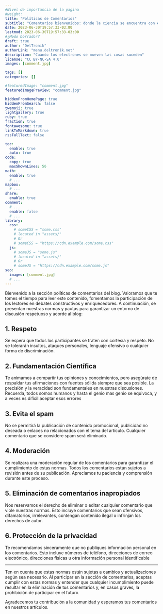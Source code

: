 ```yaml
---
#Nivel de importancia de la pagina
#weight:
title: "Políticas de Comentarios"
subtitle: "Comentarios bienvenidos: donde la ciencia se encuentra con el respeto (y con el occasional 'troll' arrepentido"
date: 2023-06-30T19:57:33-03:00
lastmod: 2023-06-30T19:57:33-03:00
#¿Modo borrador?
draft: true
author: "DelTronik"
authorLink: "menu.deltronik.net"
description: "Cuando los electrones se mueven las cosas suceden"
license: "CC BY-NC-SA 4.0"
images: [comment.jpg]

tags: []
categories: []

#featuredImage: "comment.jpg"
featuredImagePreview: "comment.jpg"

hiddenFromHomePage: true
hiddenFromSearch: false
twemoji: true
lightgallery: true
ruby: true
fraction: true
fontawesome: true
linkToMarkdown: true
rssFullText: false

toc:
  enable: true
  auto: true
code:
  copy: true
  maxShownLines: 50
math:
  enable: true
  # ...
mapbox:
  # ...
share:
  enable: true
comment:
  # ...
  enable: false
  # ...
library:
  css:
    # someCSS = "some.css"
    # located in "assets/"
    # Or
    # someCSS = "https://cdn.example.com/some.css"
  js:
    # someJS = "some.js"
    # located in "assets/"
    # Or
    # someJS = "https://cdn.example.com/some.js"
seo:
  images: [comment.jpg]
  # ...
---
```

Bienvenido a la sección políticas de comentarios del blog. Valoramos que te tomes el tiempo para leer este contenido, fomentamos la participación de los lectores en debates constructivos y enriquecedores. A continuación, se presentan nuestras normas y pautas para garantizar un entorno de discusión respetuoso y acorde al blog:
<!--more-->

## 1. Respeto
 Se espera que todos los participantes se traten con cortesía y respeto. No se tolerarán insultos, ataques personales, lenguaje ofensivo o cualquier forma de discriminación.

## 2. Fundamentación Científica
 Te animamos a compartir tus opiniones y conocimientos, pero asegúrate de respaldar tus afirmaciones con fuentes sólida siempre que sea posible. La precisión y la veracidad son fundamentales en nuestras discusiones.
 Recuerda, todos somos humanos y hasta el genio mas genio se equivoca, y a veces es difícil aceptar esos errores

## 3. Evita el spam
 No se permitirá la publicación de contenido promocional, publicidad no deseada o enlaces no relacionados con el tema del artículo. Cualquier comentario que se considere spam será eliminado.

## 4. Moderación
 Se realizara una moderación regular de los comentarios para garantizar el cumplimiento de estas normas. Todos los comentarios están sujetos a revisión antes de su publicación. Apreciamos tu paciencia y comprensión durante este proceso.

## 5. Eliminación de comentarios inapropiados
 Nos reservamos el derecho de eliminar o editar cualquier comentario que viole nuestras normas. Esto incluye comentarios que sean ofensivos, difamatorios, irrelevantes, contengan contenido ilegal o infrinjan los derechos de autor.

## 6. Protección de la privacidad
 Te recomendamos sinceramente que no publiques información personal en los comentarios. Esto incluye números de teléfono, direcciones de correo electrónico, direcciones físicas u otra información personal identificable

---------------------------------------------------------------------------

Ten en cuenta que estas normas están sujetas a cambios y actualizaciones según sea necesario. Al participar en la sección de comentarios, aceptas cumplir con estas normas y entender que cualquier incumplimiento puede resultar en la eliminación de tus comentarios y, en casos graves, la prohibición de participar en el futuro.

Agradecemos tu contribución a la comunidad y esperamos tus comentarios en nuestros artículos.

